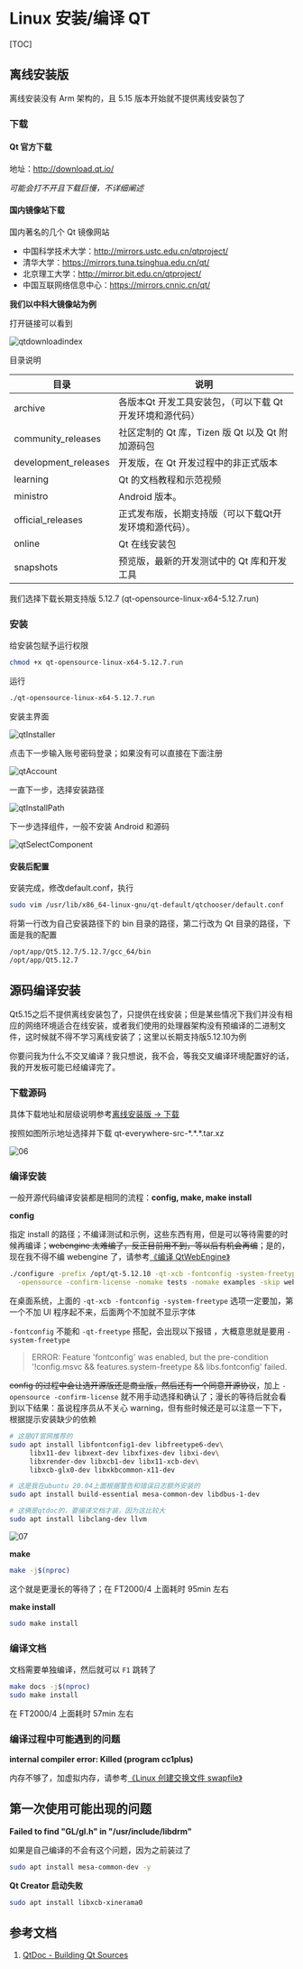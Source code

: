 # Linux 安装/编译 QT

[TOC]

## 离线安装版

离线安装没有 Arm 架构的，且 5.15 版本开始就不提供离线安装包了

### 下载

#### Qt 官方下载

地址：<http://download.qt.io/>

*可能会打不开且下载巨慢，不详细阐述*



#### 国内镜像站下载

国内著名的几个 Qt 镜像网站

- 中国科学技术大学：<http://mirrors.ustc.edu.cn/qtproject/>
- 清华大学：<https://mirrors.tuna.tsinghua.edu.cn/qt/>
- 北京理工大学：<http://mirror.bit.edu.cn/qtproject/>
- 中国互联网络信息中心：<https://mirrors.cnnic.cn/qt/>

**我们以中科大镜像站为例**

打开链接可以看到

![qtdownloadindex](img/001/01.png)

目录说明

| 目录                 | 说明                                                      |
| -------------------- | --------------------------------------------------------- |
| archive              | 各版本Qt 开发工具安装包，（可以下载 Qt 开发环境和源代码） |
| community_releases   | 社区定制的 Qt 库，Tizen 版 Qt 以及 Qt 附加源码包          |
| development_releases | 开发版，在 Qt 开发过程中的非正式版本                      |
| learning             | Qt 的文档教程和示范视频                                   |
| ministro             | Android 版本。                                            |
| official_releases    | 正式发布版，长期支持版（可以下载Qt开发环境和源代码）。    |
| online               | Qt 在线安装包                                             |
| snapshots            | 预览版，最新的开发测试中的 Qt 库和开发工具                |

我们选择下载长期支持版 5.12.7 (qt-opensource-linux-x64-5.12.7.run)



### 安装

给安装包赋予运行权限

```bash
chmod +x qt-opensource-linux-x64-5.12.7.run
```

运行

```bash
./qt-opensource-linux-x64-5.12.7.run
```

安装主界面

![qtInstaller](img/001/02.png)

点击下一步输入账号密码登录；如果没有可以直接在下面注册

![qtAccount](img/001/03.png)

一直下一步，选择安装路径

![qtInstallPath](img/001/04.png)

下一步选择组件，一般不安装 Android 和源码

![qtSelectComponent](img/001/05.png)



#### 安装后配置

安装完成，修改default.conf，执行

```bash
sudo vim /usr/lib/x86_64-linux-gnu/qt-default/qtchooser/default.conf
```

将第一行改为自己安装路径下的 bin 目录的路径，第二行改为 Qt 目录的路径，下面是我的配置

```bash
/opt/app/Qt5.12.7/5.12.7/gcc_64/bin
/opt/app/Qt5.12.7
```



## 源码编译安装

Qt5.15之后不提供离线安装包了，只提供在线安装；但是某些情况下我们并没有相应的网络环境适合在线安装，或者我们使用的处理器架构没有预编译的二进制文件，这时候就不得不学习离线安装了；这里以长期支持版5.12.10为例

你要问我为什么不交叉编译？我只想说，我不会，等我交叉编译环境配置好的话，我的开发板可能已经编译完了。

### 下载源码

具体下载地址和层级说明参考[离线安装版 -> 下载](#下载)

按照如图所示地址选择并下载 qt-everywhere-src-\*.\*.\*.tar.xz

![06](img/001/06.png)

### 编译安装

一般开源代码编译安装都是相同的流程：**config, make, make install**

**config**

指定 install 的路径；不编译测试和示例，这些东西有用，但是可以等待需要的时候再编译；~~webengine 太难编了，反正目前用不到，等以后有机会再编~~；是的，现在我不得不编 webengine 了，请参考[《编译 QtWebEngine》](006_CompileQtWebEngine.md)

```bash
./configure -prefix /opt/qt-5.12.10 -qt-xcb -fontconfig -system-freetype\
  -opensource -confirm-license -nomake tests -nomake examples -skip webengine
```

在桌面系统，上面的 `-qt-xcb -fontconfig -system-freetype` 选项一定要加，第一个不加 UI 程序起不来，后面两个不加就不显示字体

 `-fontconfig` 不能和  `-qt-freetype` 搭配，会出现以下报错 ，大概意思就是要用 `-system-freetype`

> ERROR: Feature 'fontconfig' was enabled, but the pre-condition '!config.msvc && features.system-freetype && libs.fontconfig' failed.

~~config 的过程中会让选开源版还是商业版，然后还有一个同意开源协议~~，加上 `-opensource -confirm-license` 就不用手动选择和确认了；漫长的等待后就会看到以下结果：虽说程序员从不关心 warning，但有些时候还是可以注意一下下，根据提示安装缺少的依赖

```bash
# 这是QT官网推荐的
sudo apt install libfontconfig1-dev libfreetype6-dev\
     libx11-dev libxext-dev libxfixes-dev libxi-dev\
     libxrender-dev libxcb1-dev libx11-xcb-dev\
     libxcb-glx0-dev libxkbcommon-x11-dev

# 这是我在ubuntu 20.04上面根据警告和错误日志额外安装的
sudo apt install build-essential mesa-common-dev libdbus-1-dev

# 这俩是qtdoc的，要编译文档才装，因为这比较大
sudo apt install libclang-dev llvm
```

![07](img/001/07.png)

**make**

```bash
make -j$(nproc)
```

这个就是更漫长的等待了；在 FT2000/4 上面耗时 95min 左右

**make install**

```bash
sudo make install
```



### 编译文档

文档需要单独编译，然后就可以 `F1` 跳转了

```bash
make docs -j$(nproc)
sudo make install
```

在 FT2000/4 上面耗时 57min 左右



### 编译过程中可能遇到的问题

**internal compiler error: Killed (program cc1plus)**

内存不够了，加虚拟内存，请参考[《Linux 创建交换文件 swapfile》](../Linux/012_LinuxCreateSwapfile.md)



## 第一次使用可能出现的问题

**Failed to find "GL/gl.h" in "/usr/include/libdrm"**

如果是自己编译的不会有这个问题，因为之前装过了

```bash
sudo apt install mesa-common-dev -y
```

**Qt Creator 启动失败**

```bash
sudo apt install libxcb-xinerama0
```



## 参考文档

1. [QtDoc - Building Qt Sources](https://doc.qt.io/qt-5/build-sources.html)

